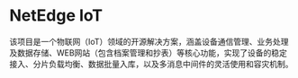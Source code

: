 # NetEdge IoT
该项目是一个物联网（IoT）领域的开源解决方案，涵盖设备通信管理、业务处理及数据存储、WEB网站（包含档案管理和抄表）等核心功能，实现了设备的稳定接入、分片负载均衡、数据批量入库，以及多消息中间件的灵活使用和容灾机制。
